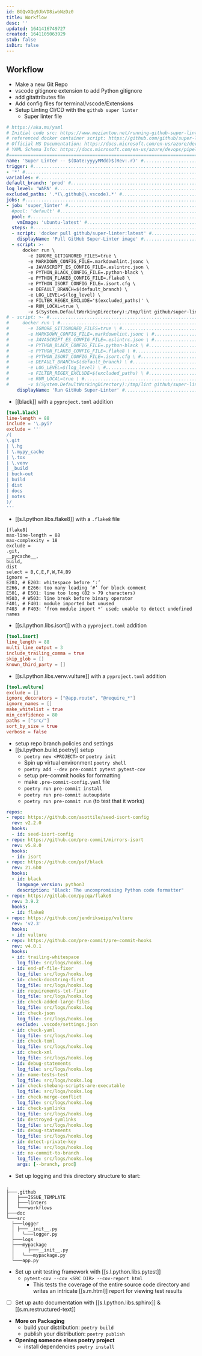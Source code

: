 ```yaml
---
id: BGQvXQq9JbVD8iwbNzDz0
title: Workflow
desc: ''
updated: 1641416749727
created: 1641105063929
stub: false
isDir: false
---
```


## Workflow

- Make a new Git Repo
- vscode gitignore extension to add Python gitignore
- add gitattributes file
- Add config files for terminal/vscode/Extensions
- Setup Linting CI/CD with the `github super linter`
  - Super linter file

```yaml
# https://aka.ms/yaml
# Initial code src: https://www.meziantou.net/running-github-super-linter-in-azure-pipelines.htm
# referenced docker container script: https://github.com/github/super-linter
# Official MS Documentation: https://docs.microsoft.com/en-us/azure/devops/pipelines/?view=azure-devops
# YAML Schema Info: https://docs.microsoft.com/en-us/azure/devops/pipelines/yaml-schema?view=azure-devops&tabs=schema%2Cparameter-schema
#============================================================================================================#
name: 'Super Linter -- $(Date:yyyyMMdd)$(Rev:.r)' #............................# Name of the Job Instance When Ran
trigger: #.....................................................................# What triggers the job to run?
- '*' #........................................................................# Everything triggers it
variables: #...................................................................# Variables for any parameter testing or changes
default_branch: 'prod' #.....................................................# What Branch is the default branch to run the job on
log_level: 'WARN' #..........................................................# What level and above of notices do you want to receive? WARN & ERROR
excluded_paths: '.*(\.github|\.vscode).*' #..................................# What Locations are ignored by this job?
jobs: #........................................................................# No stages so top level list of jobs to run
- job: 'super_linter' #......................................................# Name of the job
  #pool: 'default' #.........................................................# The Agent Pool if we wanted to use our self hosted option
  pool: #....................................................................# Which Agent Pool runs the job?
	vmImage: 'ubuntu-latest' #...............................................# Microsoft Hosted Image to Run Job on
  steps: #...................................................................# The list of steps that make up the job
  - script: 'docker pull github/super-linter:latest' #.......................# Commands to Run in the default shell of the host machine See VmImage
	displayName: 'Pull GitHub Super-Linter image' #..........................# Display name of this step when it executed in the pipeline
  - script: >-
	  docker run \
		-e IGNORE_GITIGNORED_FILES=true \
		-e MARKDOWN_CONFIG_FILE=.markdownlint.jsonc \
		-e JAVASCRIPT_ES_CONFIG_FILE=.eslintrc.json \
		-e PYTHON_BLACK_CONFIG_FILE=.python-black \
		-e PYTHON_FLAKE8_CONFIG_FILE=.flake8 \
		-e PYTHON_ISORT_CONFIG_FILE=.isort.cfg \
		-e DEFAULT_BRANCH=$(default_branch) \
		-e LOG_LEVEL=$(log_level) \
		-e FILTER_REGEX_EXCLUDE='$(excluded_paths)' \
		-e RUN_LOCAL=true \
		-v $(System.DefaultWorkingDirectory):/tmp/lint github/super-linter
# - script: >- #...............................................................# The Below is the multi-line inline script ran in the default shell formatted for legibility
#     docker run \ #...........................................................# Running the docker image with the following commands `-e` is enviornmental variable `-v` is the volume to attach to (a file path)
#       -e IGNORE_GITIGNORED_FILES=true \ #....................................# BOOL Variable asking if the job should lint .gitignored files
#       -e MARKDOWN_CONFIG_FILE=.markdownlint.jsonc \ #........................# STRING Variable of Markdown config file
#       -e JAVASCRIPT_ES_CONFIG_FILE=.eslintrc.json \ #........................# STRING Variable of JSON config file
#       -e PYTHON_BLACK_CONFIG_FILE=.python-black \ #..........................# STRING Variable of Python Black config file
#       -e PYTHON_FLAKE8_CONFIG_FILE=.flake8 \ #...............................# STRING Variable of Python flake8 config file
#       -e PYTHON_ISORT_CONFIG_FILE=.isort.cfg \ #.............................# STRING Variable of Python isort config file
#       -e DEFAULT_BRANCH=$(default_branch) \ #................................# STRING Variable of default branch to run job on when not targeted manually
#       -e LOG_LEVEL=$(log_level) \ #..........................................# STRING Variable of desired log output level
#       -e FILTER_REGEX_EXCLUDE=$(excluded_paths) \ #..........................# STRING Variable of regex path list to ignore for the job
#       -e RUN_LOCAL=true \ #..................................................# BOOL Variable to Run the container locally (On VmImage)
#       -v $(System.DefaultWorkingDirectory):/tmp/lint github/super-linter #...# Volume to attach to
	displayName: 'Run GitHub Super-Linter' #.................................# Name of this step in the job
```

- [[black]] with a `pyproject.toml` addition

```toml
[tool.black]
line-length = 88
include = '\.pyi?
exclude = '''
/(
\.git
| \.hg
| \.mypy_cache
| \.tox
| \.venv
| _build
| buck-out
| build
| dist
| docs
| notes
)/
'''
```

- [[s.l.python.libs.flake8]] with a `.flake8` file

```
[flake8]
max-line-length = 88
max-complexity = 18
exclude =
.git,
__pycache__,
build,
dist
select = B,C,E,F,W,T4,B9
ignore =
E203, # E203: whitespace before ‘:’
E266, # E266: too many leading ‘#’ for block comment
E501, # E501: line too long (82 > 79 characters)
W503, # W503: line break before binary operator
F401, # F401: module imported but unused
F403  # F403: ‘from module import *’ used; unable to detect undefined names

```

- [[s.l.python.libs.isort]] with a `pyproject.toml` addition

```toml
[tool.isort]
line_length = 88
multi_line_output = 3
include_trailing_comma = true
skip_glob = []
known_third_party = []
```

- [[s.l.python.libs.venv.vulture]] with a `pyproject.toml` addition

```toml
[tool.vulture]
exclude = []
ignore_decorators = ["@app.route", "@require_*"]
ignore_names = []
make_whitelist = true
min_confidence = 80
paths = ["src/"]
sort_by_size = true
verbose = false
```

- setup repo branch policies and settings
- [[s.l.python.build.poetry]] setup
  - `poetry new <PROJECT>` or `poetry init`
  - Spin up virtual environment `poetry shell`
  - `poetry add --dev pre-commit pytest pytest-cov`
  - setup pre-commit hooks for formatting
  - make `.pre-commit-config.yaml` file
  - `poetry run pre-commit install`
  - `poetry run pre-commit autoupdate`
  - `poetry run pre-commit run` (to test that it works)

```yaml
repos:
- repo: https://github.com/asottile/seed-isort-config
  rev: v2.2.0
  hooks:
  - id: seed-isort-config
- repo: https://github.com/pre-commit/mirrors-isort
  rev: v5.8.0
  hooks:
  - id: isort
- repo: https://github.com/psf/black
  rev: 21.6b0
  hooks:
  - id: black
	language_version: python3
	description: "Black: The uncompromising Python code formatter"
- repo: https://gitlab.com/pycqa/flake8
  rev: 3.9.2
  hooks:
  - id: flake8
- repo: https://github.com/jendrikseipp/vulture
  rev: 'v2.3'
  hooks:
  - id: vulture
- repo: https://github.com/pre-commit/pre-commit-hooks
  rev: v4.0.1
  hooks:
  - id: trailing-whitespace
	log_file: src/logs/hooks.log
  - id: end-of-file-fixer
	log_file: src/logs/hooks.log
  - id: check-docstring-first
	log_file: src/logs/hooks.log
  - id: requirements-txt-fixer
	log_file: src/logs/hooks.log
  - id: check-added-large-files
	log_file: src/logs/hooks.log
  - id: check-json
	log_file: src/logs/hooks.log
	exclude: .vscode/settings.json
  - id: check-yaml
	log_file: src/logs/hooks.log
  - id: check-toml
	log_file: src/logs/hooks.log
  - id: check-xml
	log_file: src/logs/hooks.log
  - id: debug-statements
	log_file: src/logs/hooks.log
  - id: name-tests-test
	log_file: src/logs/hooks.log
  - id: check-shebang-scripts-are-executable
	log_file: src/logs/hooks.log
  - id: check-merge-conflict
	log_file: src/logs/hooks.log
  - id: check-symlinks
	log_file: src/logs/hooks.log
  - id: destroyed-symlinks
	log_file: src/logs/hooks.log
  - id: debug-statements
	log_file: src/logs/hooks.log
  - id: detect-private-key
	log_file: src/logs/hooks.log
  - id: no-commit-to-branch
	log_file: src/logs/hooks.log
	args: [--branch, prod]

```

- Set up logging and this directory structure to start:

```
.
├───.github
│   ├───ISSUE_TEMPLATE
│   ├───linters
│   └───workflows
├───doc
└───src
  ├───logger
  │	├───__init__.py
  │   └───logger.py
  ├───logs
  ├───mypackage
  │ 	├───__init__.py
  │   └───mypackage.py
  └───app.py
```

- Set up unit testing framework with [[s.l.python.libs.pytest]]
  - `pytest-cov --cov <SRC DIR> --cov-report html`
    - This tests the coverage of the entire source code directory and writes an intricate [[s.m.html]] report for viewing test results
- [ ] Set up auto documentation with [[s.l.python.libs.sphinx]] & [[s.m.restructured-text]]
- **More on Packaging**
  - build your distribution: `poetry build`
  - publish your distribution: `poetry publish`
- **Opening someone elses poetry project**
  - install dependencies `poetry install`
